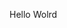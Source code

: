 Hello Wolrd












































































































































































































































































































































































































































































































































































































































































































































































































































































































































































































































































































































































































































































































































































































































































































































































































































































































































































































































































































































































































































































































































































































































































































































































































































































































































































































































































































































































































































































































































































































































































































































































































































































































































































































